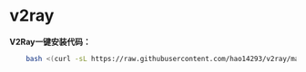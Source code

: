 # v2ray


**V2Ray一键安装代码：**<br>
```bash
    bash <(curl -sL https://raw.githubusercontent.com/hao14293/v2ray/main/xray.sh)
```


